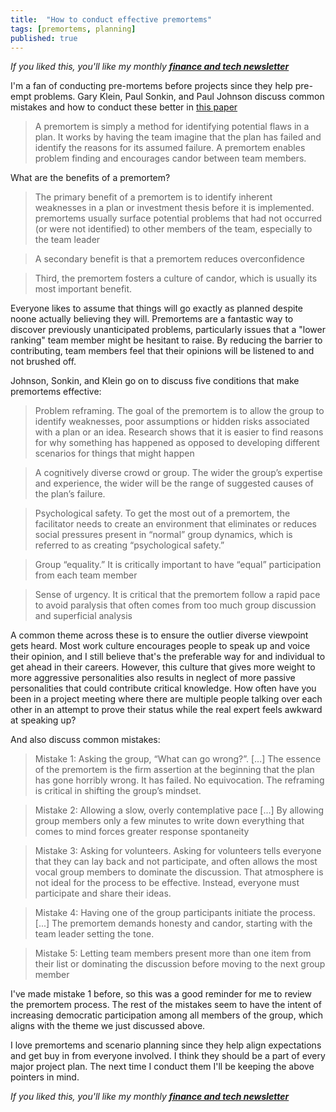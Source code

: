 ```yaml
---
title:  "How to conduct effective premortems"  
tags: [premortems, planning]
published: true
---
```


*If you liked this, you'll like my monthly* ***[finance and tech newsletter](https://avoidboringpeople.substack.com/ "ABP")***

I'm a fan of conducting pre-mortems before projects since they help pre-empt problems. Gary Klein, Paul Sonkin, and Paul Johnson discuss common mistakes and how to conduct these better in [this paper](https://capitalallocatorspodcast.com/wp-content/uploads/Klein-Sonkin-and-Johnson-2019-The-Misuse-of-Premortems-on-Wall-Street.pdf "misuse premortems")

> A premortem is simply a method for identifying potential flaws in a plan. It works by having the team imagine that the plan has failed and identify the reasons for its assumed
failure. A premortem enables problem finding and encourages candor between team members.

What are the benefits of a premortem?

> The primary benefit of a premortem is to identify inherent weaknesses in a plan or investment thesis before it is implemented. premortems usually surface potential problems that had not occurred (or were not identified) to other members of the team, especially to the team leader

> A secondary benefit is that a premortem reduces overconfidence

> Third, the premortem fosters a culture of candor, which is usually its most important benefit.

Everyone likes to assume that things will go exactly as planned despite noone actually believing they will. Premortems are a fantastic way to discover previously unanticipated problems, particularly issues that a "lower ranking" team member might be hesitant to raise. By reducing the barrier to contributing, team members feel that their opinions will be listened to and not brushed off.  

Johnson, Sonkin, and Klein go on to discuss five conditions that make premortems effective:

> Problem reframing. The goal of the premortem is to allow the group to identify weaknesses, poor assumptions or hidden risks associated with a plan or an idea. Research shows that it is easier to find reasons for why something has happened as opposed to developing different scenarios for things that might happen

> A cognitively diverse crowd or group. The wider the group’s expertise and experience, the wider will be the range of suggested causes of the plan’s failure.

> Psychological safety. To get the most out of a premortem, the facilitator needs to create an environment that eliminates or reduces social pressures present in “normal” group dynamics, which is referred to as creating “psychological safety.”

> Group “equality.” It is critically important to have “equal” participation from each team member

> Sense of urgency. It is critical that the premortem follow a rapid pace to avoid paralysis that often comes from too much group discussion and superficial analysis

A common theme across these is to ensure the outlier diverse viewpoint gets heard. Most work culture encourages people to speak up and voice their opinion, and I still believe that's the preferable way for and individual to get ahead in their careers. However, this culture that gives more weight to more aggressive personalities also results in neglect of more passive personalities that could contribute critical knowledge. How often have you been in a project meeting where there are multiple people talking over each other in an attempt to prove their status while the real expert feels awkward at speaking up?

And also discuss common mistakes: 

> Mistake 1: Asking the group, “What can go wrong?”. \[...\] The essence of the premortem is the firm assertion at the beginning that the plan has gone horribly wrong. It has failed. No equivocation. The reframing is critical in shifting the group’s mindset.

> Mistake 2: Allowing a slow, overly contemplative pace \[...\] By allowing group members only a few minutes to write down everything that comes to mind forces greater response spontaneity

> Mistake 3: Asking for volunteers. Asking for volunteers tells everyone that they can lay back and not participate, and often allows the most vocal group members to dominate the discussion. That atmosphere is not ideal for the process to be effective. Instead, everyone must participate and share their ideas. 

> Mistake 4: Having one of the group participants initiate the process. \[...\] The premortem demands honesty and candor, starting with the team leader setting the tone.

> Mistake 5: Letting team members present more than one item from their list or dominating the discussion before moving to the next group member

I've made mistake 1 before, so this was a good reminder for me to review the premortem process. The rest of the mistakes seem to have the intent of increasing democratic participation among all members of the group, which aligns with the theme we just discussed above. 

I love premortems and scenario planning since they help align expectations and get buy in from everyone involved. I think they should be a part of every major project plan. The next time I conduct them I'll be keeping the above pointers in mind. 

*If you liked this, you'll like my monthly* ***[finance and tech newsletter](https://avoidboringpeople.substack.com/ "ABP")***
